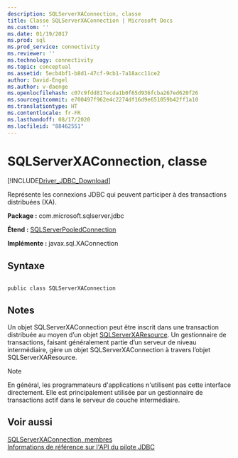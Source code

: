 ```yaml
---
description: SQLServerXAConnection, classe
title: Classe SQLServerXAConnection | Microsoft Docs
ms.custom: ''
ms.date: 01/19/2017
ms.prod: sql
ms.prod_service: connectivity
ms.reviewer: ''
ms.technology: connectivity
ms.topic: conceptual
ms.assetid: 5ecb4bf1-b8d1-47cf-9cb1-7a18acc11ce2
author: David-Engel
ms.author: v-daenge
ms.openlocfilehash: c07c9fdd817ecda1b0f65d936fcba267ed620f26
ms.sourcegitcommit: e700497f962e4c2274df16d9e651059b42ff1a10
ms.translationtype: HT
ms.contentlocale: fr-FR
ms.lasthandoff: 08/17/2020
ms.locfileid: "88462551"
---
```

# <a name="sqlserverxaconnection-class"></a>SQLServerXAConnection, classe
[!INCLUDE[Driver_JDBC_Download](../../../includes/driver_jdbc_download.md)]

  Représente les connexions JDBC qui peuvent participer à des transactions distribuées (XA).  
  
 **Package :** com.microsoft.sqlserver.jdbc  
  
 **Étend :** [SQLServerPooledConnection](../../../connect/jdbc/reference/sqlserverpooledconnection-class.md)  
  
 **Implémente :** javax.sql.XAConnection  
  
## <a name="syntax"></a>Syntaxe  
  
```  
  
public class SQLServerXAConnection  
```  
  
## <a name="remarks"></a>Notes  
 Un objet SQLServerXAConnection peut être inscrit dans une transaction distribuée au moyen d’un objet [SQLServerXAResource](../../../connect/jdbc/reference/sqlserverxaresource-class.md). Un gestionnaire de transactions, faisant généralement partie d’un serveur de niveau intermédiaire, gère un objet SQLServerXAConnection à travers l’objet SQLServerXAResource.  
  
> [!NOTE]  
>  En général, les programmateurs d'applications n'utilisent pas cette interface directement. Elle est principalement utilisée par un gestionnaire de transactions actif dans le serveur de couche intermédiaire.  
  
## <a name="see-also"></a>Voir aussi  
 [SQLServerXAConnection, membres](../../../connect/jdbc/reference/sqlserverxaconnection-members.md)   
 [Informations de référence sur l'API du pilote JDBC](../../../connect/jdbc/reference/jdbc-driver-api-reference.md)  
  
  

